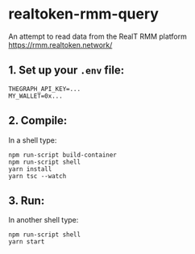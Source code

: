 # realtoken-rmm-query

An attempt to read data from the RealT RMM platform
https://rmm.realtoken.network/

## 1. Set up your `.env` file:
```
THEGRAPH_API_KEY=...
MY_WALLET=0x...
```

## 2. Compile:
In a shell type:
```
npm run-script build-container
npm run-script shell
yarn install
yarn tsc --watch
```

## 3. Run:
In another shell type:
```
npm run-script shell
yarn start
```


